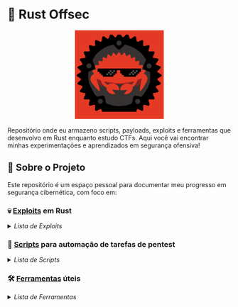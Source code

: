 # 🦀 Rust Offsec

<div align="center">
  <img src="assets/capa_rust.png" alt="Capa do Rust Offsec" width="200"/>
</div>

Repositório onde eu armazeno scripts, payloads, exploits e ferramentas que desenvolvo em Rust enquanto estudo CTFs. Aqui você vai encontrar minhas experimentações e aprendizados em segurança ofensiva!

## 📝 Sobre o Projeto
Este repositório é um espaço pessoal para documentar meu progresso em segurança cibernética, com foco em:

### 💀 [Exploits](https://github.com/AyslanBatista/rust-offsec/tree/main/exploits) em Rust  

<details>
  <summary><i>Lista de Exploits</i></summary>

  - [CVE-2018-16763](https://github.com/AyslanBatista/rust-offsec/tree/main/exploits/CVE-2018-16763)
  - [php-8_1_0-dev-backdoor-rce](https://github.com/AyslanBatista/rust-offsec/tree/main/exploits/php-8_1_0-dev-backdoor-rce)

</details>

### 🤖 [Scripts](https://github.com/AyslanBatista/rust-offsec/tree/main/scripts) para automação de tarefas de pentest 
<details>
  <summary><i>Lista de Scripts</i></summary>
  
  - [check-valid-emails-THM](https://github.com/AyslanBatista/rust-offsec/tree/main/scripts/check-valid-emails-THM)
  - [brute-force-hammerTHM](https://github.com/AyslanBatista/rust-offsec/tree/main/scripts/brute-force-hammerTHM)
  - [blind-ldap-extraction-THM](https://github.com/AyslanBatista/rust-offsec/tree/main/scripts/blind-ldap-extraction-THM)
 
  </details>
  
  ### 🛠️ [Ferramentas](https://github.com/AyslanBatista/rust-offsec/tree/main/tools) úteis

  <details>
  <summary><i>Lista de Ferramentas</i></summary>
    
  - [nosql_password_checker](https://github.com/AyslanBatista/rust-offsec/tree/main/tools/nosql_password_checker)
    
  </details>
